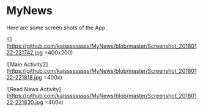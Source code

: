 # MyNews

Here are some screen shots of the App.

![](https://github.com/kaisssssssss/MyNews/blob/master/Screenshot_20180122-221742.jpg =400x200)

![Main Activity2](https://github.com/kaisssssssss/MyNews/blob/master/Screenshot_20180122-221818.jpg =400x)

![Read News Activity](https://github.com/kaisssssssss/MyNews/blob/master/Screenshot_20180122-221830.jpg =400x)
